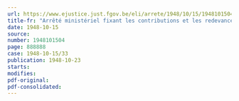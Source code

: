 ```yaml
---
url: https://www.ejustice.just.fgov.be/eli/arrete/1948/10/15/1948101504/justel
title-fr: "Arrêté ministériel fixant les contributions et les redevances définitives, à caractère obligatoire, à verser au conseil professionnel de l'industrie de la terre cuite, en liquidation"
date: 1948-10-15
source:
number: 1948101504
page: 888888
case: 1948-10-15/33
publication: 1948-10-23
starts:
modifies:
pdf-original:
pdf-consolidated:
---
```


